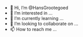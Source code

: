 - 👋 Hi, I’m @HansGrootegoed
- 👀 I’m interested in ...
- 🌱 I’m currently learning ...
- 💞️ I’m looking to collaborate on ...
- 📫 How to reach me ...

<!---
HansGrootegoed/HansGrootegoed is a ✨ special ✨ repository because its `README.md` (this file) appears on your GitHub profile.
You can click the Preview link to take a look at your changes.
--->
